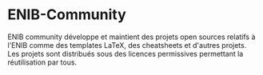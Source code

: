 # ENIB-Community

ENIB community développe et maintient des projets open sources relatifs à l'ENIB comme des templates LaTeX, des cheatsheets et d'autres projets.
Les projets sont distribués sous des licences permissives permettant la réutilisation par tous.

